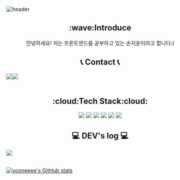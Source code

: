 ![header](https://capsule-render.vercel.app/api?type=waving&color=timeGradient&height=150&section=header&text=Yooneeee's%20GitHub&fontSize=70&animation=twinkling&fontAlignY=55)
<div align="center"><h2>:wave:Introduce</h2>
안녕하세요! 저는 프론트엔드를 공부하고 있는 손지윤이라고 합니다:)</div>
<div align="center">
  <h2>📞 Contact 📞</h2>
<div style="display:flex; flex-direction:row;">
    <a href="https://www.instagram.com/ji_yo_oneee/">
        <img src="https://img.shields.io/badge/Instagram-E4405F?style=for-the-badge&logo=Instagram&logoColor=white"> 
    </a>
    <a href="mailto:sjy4489@gmail.com">
        <img src="https://img.shields.io/badge/Gmail-EA4335?style=for-the-badge&logo=Gmail&logoColor=white"> 
    </a>
</div><br>

</div>

<div align="center"><h2>:cloud:Tech Stack:cloud:</h2>
  <img src="https://img.shields.io/badge/HTML5-E34F26?style=flat&logo=HTML5&logoColor=white" />
	<img src="https://img.shields.io/badge/CSS3-1572B6?style=flat&logo=CSS3&logoColor=white" />
  <img src="https://img.shields.io/badge/JavaScript-F7DF1E?style=flat&logo=JavaScript&logoColor=white" />
	<img src="https://img.shields.io/badge/REACT-61DAFB?style=flat&logo=REACT&logoColor=white" />
  <img src="https://img.shields.io/badge/Redux-764ABC?style=flat&logo=Redux&logoColor=white" />
  <img src="https://img.shields.io/badge/styled-components-DB7093?style=flat&logo=styled-components&logoColor=white" />
  
</div>

<div align="center">
  <h2>💻 DEV's log 💻</h2>
<div style="display:flex; flex-direction:row;">
    <a href="https://yooneeee.tistory.com">
     <img src="https://img.shields.io/badge/Tistory-000000?style=for-the-badge&logo=Tistory&logoColor=white"> 
    </a>


</div><br>
</div>


[![yooneeee's GitHub stats](https://github-readme-stats.vercel.app/api?username=yooneeee&include_all_commits=true&theme=nord&hide_border=true&count_private=true)](https://github.com/yooneeee/github-readme-stats)

<!--
**yooneeee/yooneeee** is a ✨ _special_ ✨ repository because its `README.md` (this file) appears on your GitHub profile.

Here are some ideas to get you started:

- 🔭 I’m currently working on ...
- 🌱 I’m currently learning ...
- 👯 I’m looking to collaborate on ...
- 🤔 I’m looking for help with ...
- 💬 Ask me about ...
- 📫 How to reach me: ...
- 😄 Pronouns: ...
- ⚡ Fun fact: ...
-->

